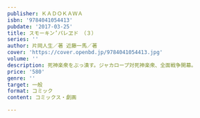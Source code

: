 ```yaml
---
publisher: ＫＡＤＯＫＡＷＡ
isbn: '9784041054413'
pubdate: '2017-03-25'
title: スモーキン’パレヱド　（３）
series: ''
author: 片岡人生／著 近藤一馬／著
cover: 'https://cover.openbd.jp/9784041054413.jpg'
volume: ''
description: 死神楽衆をぶっ潰す。ジャカロープ対死神楽衆、全面戦争開幕。
price: '580'
genre: ''
target: 一般
format: コミック
content: コミックス・劇画

---
```

